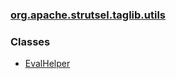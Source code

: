 ### [org.apache.strutsel.taglib.utils](package-summary.html.md)

### Classes

-   [EvalHelper](EvalHelper.html.md)

